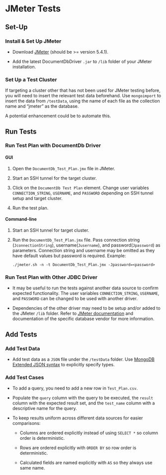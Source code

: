 # JMeter Tests

## Set-Up

### Install & Set Up JMeter   

- Download [JMeter](http://jmeter.apache.org/download_jmeter.cgi) (should be >= version 5.4.1).

- Add the latest DocumentDbDriver `.jar` to `/lib` folder of your JMeter installation.

### Set Up a Test Cluster

If targeting a cluster other that has not been used for JMeter testing before,  
you will need to insert the relevant test data beforehand. 
Use `mongoimport` to insert the data from `/testData`, using the name of each file as the collection name and “jmeter” as the database.

A potential enhancement could be to automate this. 

## Run Tests

### Run Test Plan with DocumentDb Driver 

#### GUI

1. Open the `DocumentDb_Test_Plan.jmx` file in JMeter.

1. Start an SSH tunnel for the target cluster.

1. Click on the `DocumentDb Test Plan` element. 
   Change user variables `CONNECTION_STRING`, `USERNAME`, and `PASSWORD` depending on SSH tunnel setup and target cluster.

1. Run the test plan. 

#### Command-line 

1. Start an SSH tunnel for target cluster. 

1. Run the `DocumentDb_Test_Plan.jmx` file. 
   Pass connection string (`JconnectionString`), username(`Jusername`), and password(`Jpassword`) as parameters. Connection string and username 
   may be omitted as they have default values but password is required. 
   Example: 

   ``` 
   ./jmeter.sh -n -t DocumentDb_Test_Plan.jmx -Jpassword=<password>

### Run Test Plan with Other JDBC Driver

- It may be useful to run the tests against another data source to confirm expected functionality. 
  The user variables `CONNECTION_STRING`, `USERNAME`, and `PASSWORD` 
  can be changed to be used with another driver.

- Dependencies of the other driver may need to be setup and/or added to the JMeter `/lib` folder. 
  Refer to [JMeter documentation](https://jmeter.apache.org/usermanual/get-started.html#opt_jdbc) 
  and documentation of the specific database vendor for more information.

## Add Tests

### Add Test Data 

- Add test data as a `JSON` file under the `/testData` folder. 
  Use [MongoDB Extended JSON syntax](https://docs.mongodb.com/manual/reference/mongodb-extended-json/) 
  to explicitly specify types. 

### Add Test Cases

- To add a query, you need to add a new row in `Test_Plan.csv`. 

- Populate the `query` column with the query to be executed, the `result` column with the 
  expected result set, and the `test_name` column with a descriptive name for the query.
  
- To keep results uniform across different data sources for easier comparisons:

    - Columns are ordered explicitly instead of using `SELECT *`  so column order is deterministic.

    - Rows are ordered explicitly with `ORDER BY` so row order is deterministic.

    - Calculated fields are named explicitly with `AS` so they always use same name.